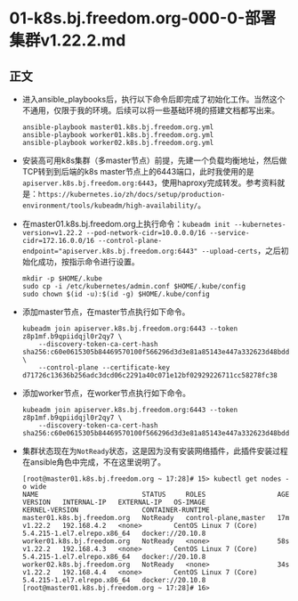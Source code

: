 # 01-k8s.bj.freedom.org-000-0-部署集群v1.22.2.md


## 正文
- 进入ansible_playbooks后，执行以下命令后即完成了初始化工作。当然这个不通用，仅限于我的环境。后续可以将一些基础环境的搭建文档都写出来。
  ```shell
  ansible-playbook master01.k8s.bj.freedom.org.yml
  ansible-playbook worker01.k8s.bj.freedom.org.yml
  ansible-playbook worker02.k8s.bj.freedom.org.yml
  ```

- 安装高可用k8s集群（多master节点）前提，先建一个负载均衡地址，然后做TCP转到到后端的k8s master节点上的6443端口，此时我使用的是`apiserver.k8s.bj.freedom.org:6443`，使用haproxy完成转发。参考资料就是：`https://kubernetes.io/zh/docs/setup/production-environment/tools/kubeadm/high-availability/`。

- 在master01.k8s.bj.freedom.org上执行命令：`kubeadm init --kubernetes-version=v1.22.2 --pod-network-cidr=10.0.0.0/16 --service-cidr=172.16.0.0/16 --control-plane-endpoint="apiserver.k8s.bj.freedom.org:6443" --upload-certs`，之后初始化成功，按指示命令进行设置。  
    ```shell
    mkdir -p $HOME/.kube 
    sudo cp -i /etc/kubernetes/admin.conf $HOME/.kube/config  
    sudo chown $(id -u):$(id -g) $HOME/.kube/config
    ```
    
- 添加master节点，在master节点执行如下命令。
    ```shell
    kubeadm join apiserver.k8s.bj.freedom.org:6443 --token z8p1mf.b9qpiidqjl0r2qy7 \
        --discovery-token-ca-cert-hash sha256:c60e0615305b84469570100f566296d3d3e81a85143e447a332623d48bdd7d7c \
        --control-plane --certificate-key d71726c13636b256adc3dcd06c2291a40c071e12bf02929226711cc58278fc38
    ```

- 添加worker节点，在worker节点执行如下命令。
    ```shell
    kubeadm join apiserver.k8s.bj.freedom.org:6443 --token z8p1mf.b9qpiidqjl0r2qy7 \
        --discovery-token-ca-cert-hash sha256:c60e0615305b84469570100f566296d3d3e81a85143e447a332623d48bdd7d7c 
    ```

- 集群状态现在为`NotReady`状态，这是因为没有安装网络插件，此插件安装过程在ansible角色中完成，不在这里说明了。
    ```shell
    [root@master01.k8s.bj.freedom.org ~ 17:28]# 15> kubectl get nodes -o wide
    NAME                          STATUS     ROLES                  AGE   VERSION   INTERNAL-IP   EXTERNAL-IP   OS-IMAGE                KERNEL-VERSION                CONTAINER-RUNTIME
    master01.k8s.bj.freedom.org   NotReady   control-plane,master   17m   v1.22.2   192.168.4.2   <none>        CentOS Linux 7 (Core)   5.4.215-1.el7.elrepo.x86_64   docker://20.10.8
    worker01.k8s.bj.freedom.org   NotReady   <none>                 58s   v1.22.2   192.168.4.3   <none>        CentOS Linux 7 (Core)   5.4.215-1.el7.elrepo.x86_64   docker://20.10.8
    worker02.k8s.bj.freedom.org   NotReady   <none>                 34s   v1.22.2   192.168.4.4   <none>        CentOS Linux 7 (Core)   5.4.215-1.el7.elrepo.x86_64   docker://20.10.8
    [root@master01.k8s.bj.freedom.org ~ 17:28]# 16> 
    ```